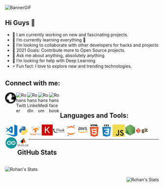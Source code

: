 ![BannerGIF](https://github.com/rohanpaul98/rohanpaul98/blob/master/ROAHAN%20PAUL.gif)
<!-- ![I am GitHub Readme Generator's creator](https://arturssmirnovs.github.io/Rohan/images/banner.png) -->
## Hi Guys 👋
- 🔭 I am currently working on new and fascinating projects.
- 🌱 I’m currently learning everything 🤣
- 👯 I’m looking to collaborate with other developers for hacks and projects
- 🥅 2021 Goals: Contribute more to Open Source projects.
- 💬 Ask me about anything, absolutely anything
- 🤔 I’m looking for help with Deep Learning
- ⚡ Fun fact: I love to explore new and trending technologies.

<!-- ### Spotify Playing 🎧

[<img src="https://now-playing-RohanPaul.vercel.app/api/spotify-playing" alt="rohans Spotify Playing" width="350" />](https://open.spotify.com/user/317v5zwiy3grd2x567z6keqfshuy) -->

## Connect with me:

[<img align="left" alt="Rohans" width="36px" src="https://raw.githubusercontent.com/iconic/open-iconic/master/svg/globe.svg" />][website]
[<img align="left" alt="Rohans Twitter" width="36px" src="https://cdn.jsdelivr.net/npm/simple-icons@v3/icons/twitter.svg" />][twitter]
 
[<img align="left" alt="Rohans LinkedIn" width="36px" src="https://cdn.jsdelivr.net/npm/simple-icons@v3/icons/linkedin.svg" />][linkedin]
[<img align="left" alt="Rohans Medium" width="36px" src="https://cdn.jsdelivr.net/npm/simple-icons@v3/icons/medium.svg" />][medium]
[<img align="left" alt="Rohans facebook" width="36px" src="https://cdn.jsdelivr.net/npm/simple-icons@v3/icons/facebook.svg" />][facebook]


<br />
<br/>

## Languages and Tools:
<img align="left" alt="Visual Studio Code" width="40px" src="https://raw.githubusercontent.com/github/explore/80688e429a7d4ef2fca1e82350fe8e3517d3494d/topics/visual-studio-code/visual-studio-code.png" />
<img align="left" alt="Python" width="40px" src="https://raw.githubusercontent.com/github/explore/80688e429a7d4ef2fca1e82350fe8e3517d3494d/topics/python/python.png" />
<img align="left" alt="Tensorflow" width="40px" src="https://raw.githubusercontent.com/github/explore/80688e429a7d4ef2fca1e82350fe8e3517d3494d/topics/tensorflow/tensorflow.png" />
<img align="left" alt="Keras" width="36px" src="https://raw.githubusercontent.com/github/explore/master/topics/keras/keras.png" />
<img align="left" alt="Flask" width="40px" src="https://raw.githubusercontent.com/github/explore/master/topics/flask/flask.png" />
<img align="left" alt="Jupyter" width="40px" src="https://raw.githubusercontent.com/github/explore/master/topics/jupyter-notebook/jupyter-notebook.png" />
<img align="left" alt="AWS" width="36px" src="https://raw.githubusercontent.com/github/explore/master/topics/aws/aws.png" />
<img align="left" alt="HTML5" width="40px" src="https://raw.githubusercontent.com/github/explore/80688e429a7d4ef2fca1e82350fe8e3517d3494d/topics/html/html.png" />
<img align="left" alt="CSS3" width="40px" src="https://raw.githubusercontent.com/github/explore/80688e429a7d4ef2fca1e82350fe8e3517d3494d/topics/css/css.png" />
<img align="left" alt="JavaScript" width="40px" src="https://raw.githubusercontent.com/github/explore/80688e429a7d4ef2fca1e82350fe8e3517d3494d/topics/javascript/javascript.png" />
<img align="left" alt="Node.js" width="36px" src="https://raw.githubusercontent.com/github/explore/80688e429a7d4ef2fca1e82350fe8e3517d3494d/topics/nodejs/nodejs.png" />
<img align="left" alt="Git" width="40px" src="https://raw.githubusercontent.com/github/explore/80688e429a7d4ef2fca1e82350fe8e3517d3494d/topics/git/git.png" />
<img align="left"width="40px" src="https://raw.githubusercontent.com/github/explore/80688e429a7d4ef2fca1e82350fe8e3517d3494d/topics/arduino/arduino.png"/>
<img align="left" width="36px" src="https://raw.githubusercontent.com/github/explore/80688e429a7d4ef2fca1e82350fe8e3517d3494d/topics/matlab/matlab.png"/>


<br/>
<br/>

---



## GitHub Stats
<br/>

<img align="left" src="https://github-readme-stats.vercel.app/api?username=rohanpaul98&show_icons=true&theme=tokyonight" alt="Rohan's Stats" />
<br/>
<br/>
<img align="right" src="https://github-readme-stats.vercel.app/api/top-langs/?username=rohanpaul98&langs_count=8&border_radius=10px&theme=tokyonight&layout=compact&exclude_repo=github-readme-stats,rohanpaul98.github.io" alt="Rohan's Stats" />





[website]: https://codeSTACKr.com
[twitter]: https://twitter.com/Rohannnn007
[medium]:  https://medium.com/@rohanpaul060598
[facebook]:https://www.facebook.com/rohan.paul.9809
[linkedin]:https://www.linkedin.com/in/rohan-paul-/
